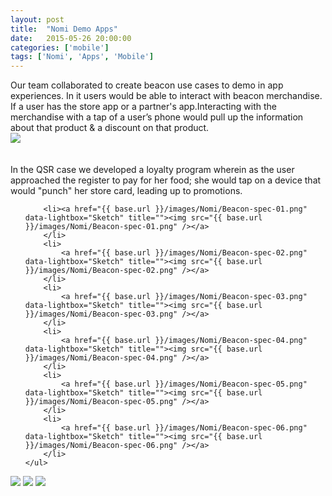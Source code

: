 ```yaml
---
layout: post
title:  "Nomi Demo Apps"
date:   2015-05-26 20:00:00
categories: ['mobile']
tags: ['Nomi', 'Apps', 'Mobile']
---
```

<div class="text-block">
Our team collaborated to create beacon use cases to demo in app experiences. In it users would be able to interact with beacon merchandise. If a user has the store app or a partner's app.Interacting with the merchandise with a tap of a user’s phone would pull up the information about that product &amp; a discount on that product. 
</div>

<div class="images">
	<img src="{{ base.url }}/images/Nomi/Nike-00.jpg" />
</div>

<div class="text-block small">
	<br /><br />In the QSR case we developed a loyalty program wherein as the user approached the register to pay for her food; she would tap on a device that would "punch" her store card, leading up to promotions.
	<ul class="sketch">

		<li><a href="{{ base.url }}/images/Nomi/Beacon-spec-01.png" data-lightbox="Sketch" title=""><img src="{{ base.url }}/images/Nomi/Beacon-spec-01.png" /></a>
		</li>
		<li>
			<a href="{{ base.url }}/images/Nomi/Beacon-spec-02.png" data-lightbox="Sketch" title=""><img src="{{ base.url }}/images/Nomi/Beacon-spec-02.png" /></a>
		</li>
		<li>
			<a href="{{ base.url }}/images/Nomi/Beacon-spec-03.png" data-lightbox="Sketch" title=""><img src="{{ base.url }}/images/Nomi/Beacon-spec-03.png" /></a>
		</li>
		<li>
			<a href="{{ base.url }}/images/Nomi/Beacon-spec-04.png" data-lightbox="Sketch" title=""><img src="{{ base.url }}/images/Nomi/Beacon-spec-04.png" /></a>
		</li>
		<li>
			<a href="{{ base.url }}/images/Nomi/Beacon-spec-05.png" data-lightbox="Sketch" title=""><img src="{{ base.url }}/images/Nomi/Beacon-spec-05.png" /></a>
		</li>
		<li>
			<a href="{{ base.url }}/images/Nomi/Beacon-spec-06.png" data-lightbox="Sketch" title=""><img src="{{ base.url }}/images/Nomi/Beacon-spec-06.png" /></a>
		</li>
	</ul>
</div>

<div class="images">
	<a href="{{ base.url }}/images/Nomi/Nike-01.png" data-lightbox="Demo" title=""><img src="{{ base.url }}/images/Nomi/Nike-01.png" /></a>
	<a href="{{ base.url }}/images/Nomi/Nike-02.png" data-lightbox="Demo" title=""><img src="{{ base.url }}/images/Nomi/Nike-02.png" /></a>
	<a href="{{ base.url }}/images/Nomi/Nike-03.png" data-lightbox="Demo" title=""><img src="{{ base.url }}/images/Nomi/Nike-03.png" /></a>
</div>


[jekyll-gh]: https://github.com/jekyll/jekyll
[jekyll]:    http://jekyllrb.com
